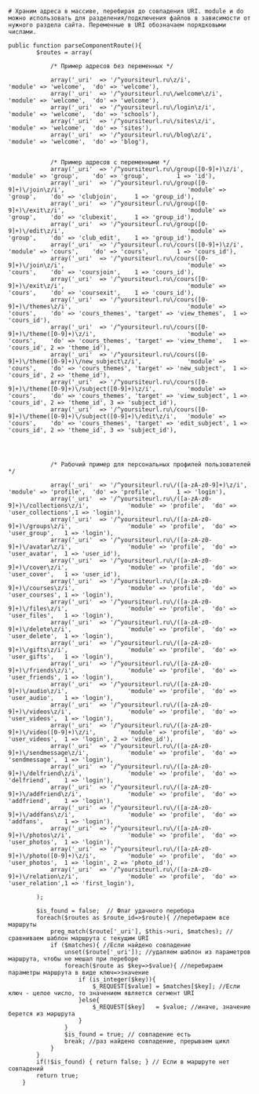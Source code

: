 		
    # Храним адреса в массиве, перебирая до совпадения URI. module и do можно использовать для разделения/подключения файлов в зависимости от нужного раздела сайта. Переменные в URI обозначаем порядковыми числами. 
    
    public function parseComponentRoute(){
			$routes = array(
			
				/* Пример адресов без переменных */
			
				array('_uri'  => '/^yoursiteurl.ru\z/i',															'module' => 'welcome',	'do' => 'welcome'),
				array('_uri'  => '/^yoursiteurl.ru\/welcome\z/i',											'module' => 'welcome',	'do' => 'welcome'),
				array('_uri'  => '/^yoursiteurl.ru\/login\z/i',													'module' => 'welcome',	'do' => 'schools'),
				array('_uri'  => '/^yoursiteurl.ru\/sites\z/i',													'module' => 'welcome',	'do' => 'sites'),
				array('_uri'  => '/^yoursiteurl.ru\/blog\z/i',													'module' => 'welcome',	'do' => 'blog'),
  

				/* Пример адресов с переменными */
				array('_uri'  => '/^yoursiteurl.ru\/group([0-9]+)\z/i',											'module' => 'group',	'do' => 'group',		1 => 'id'),
				array('_uri'  => '/^yoursiteurl.ru\/group([0-9]+)\/join\z/i',									'module' => 'group',	'do' => 'clubjoin',		1 => 'group_id'),
				array('_uri'  => '/^yoursiteurl.ru\/group([0-9]+)\/exit\z/i',									'module' => 'group',	'do' => 'clubexit',		1 => 'group_id'),
				array('_uri'  => '/^yoursiteurl.ru\/group([0-9]+)\/edit\z/i',									'module' => 'group',	'do' => 'club_edit',	1 => 'group_id'),
				array('_uri'  => '/^yoursiteurl.ru\/cours([0-9]+)\z/i',											'module' => 'cours', 	'do' => 'cours',		1 => 'cours_id'),
				array('_uri'  => '/^yoursiteurl.ru\/cours([0-9]+)\/join\z/i',									'module' => 'cours', 	'do' => 'coursjoin',	1 => 'cours_id'),
				array('_uri'  => '/^yoursiteurl.ru\/cours([0-9]+)\/exit\z/i',									'module' => 'cours', 	'do' => 'coursexit',	1 => 'cours_id'),
				array('_uri'  => '/^yoursiteurl.ru\/cours([0-9]+)\/themes\z/i',									'module' => 'cours', 	'do' => 'cours_themes',	'target' => 'view_themes',  1 => 'cours_id'),
				array('_uri'  => '/^yoursiteurl.ru\/cours([0-9]+)\/theme([0-9]+)\z/i',							'module' => 'cours', 	'do' => 'cours_themes',	'target' => 'view_theme',   1 => 'cours_id', 2 => 'theme_id'),
				array('_uri'  => '/^yoursiteurl.ru\/cours([0-9]+)\/theme([0-9]+)\/new_subject\z/i',				'module' => 'cours', 	'do' => 'cours_themes',	'target' => 'new_subject',  1 => 'cours_id', 2 => 'theme_id'),
				array('_uri'  => '/^yoursiteurl.ru\/cours([0-9]+)\/theme([0-9]+)\/subject([0-9]+)\z/i',			'module' => 'cours', 	'do' => 'cours_themes',	'target' => 'view_subject', 1 => 'cours_id', 2 => 'theme_id', 3 => 'subject_id'),
				array('_uri'  => '/^yoursiteurl.ru\/cours([0-9]+)\/theme([0-9]+)\/subject([0-9]+)\/edit\z/i',	'module' => 'cours', 	'do' => 'cours_themes',	'target' => 'edit_subject',	1 => 'cours_id', 2 => 'theme_id', 3 => 'subject_id'),

				
				
				
				/* Рабочий пример для персональных профилей пользователей */
				
				array('_uri'  => '/^yoursiteurl.ru\/([a-zA-z0-9]+)\z/i',						'module' => 'profile',	'do' => 'profile',		1 => 'login'),
				array('_uri'  => '/^yoursiteurl.ru\/([a-zA-z0-9]+)\/collections\z/i',			'module' => 'profile',	'do' => 'user_collections',1 => 'login'),
				array('_uri'  => '/^yoursiteurl.ru\/([a-zA-z0-9]+)\/groups\z/i',				'module' => 'profile',	'do' => 'user_group',	1 => 'login'),
				array('_uri'  => '/^yoursiteurl.ru\/([a-zA-z0-9]+)\/avatar\z/i',				'module' => 'profile', 	'do' => 'user_avatar',	1 => 'user_id'),
				array('_uri'  => '/^yoursiteurl.ru\/([a-zA-z0-9]+)\/cover\z/i',					'module' => 'profile', 	'do' => 'user_cover',	1 => 'user_id'),
				array('_uri'  => '/^yoursiteurl.ru\/([a-zA-z0-9]+)\/courses\z/i',				'module' => 'profile',	'do' => 'user_courses',	1 => 'login'),
				array('_uri'  => '/^yoursiteurl.ru\/([a-zA-z0-9]+)\/files\z/i',					'module' => 'profile',	'do' => 'user_files',	1 => 'login'),	
				array('_uri'  => '/^yoursiteurl.ru\/([a-zA-z0-9]+)\/delete\z/i',				'module' => 'profile',	'do' => 'user_delete',	1 => 'login'),
				array('_uri'  => '/^yoursiteurl.ru\/([a-zA-z0-9]+)\/gifts\z/i',					'module' => 'profile',	'do' => 'user_gifts',	1 => 'login'),
				array('_uri'  => '/^yoursiteurl.ru\/([a-zA-z0-9]+)\/friends\z/i',				'module' => 'profile',	'do' => 'user_friends',	1 => 'login'),
				array('_uri'  => '/^yoursiteurl.ru\/([a-zA-z0-9]+)\/audio\z/i',					'module' => 'profile',	'do' => 'user_audio',	1 => 'login'),
				array('_uri'  => '/^yoursiteurl.ru\/([a-zA-z0-9]+)\/videos\z/i',				'module' => 'profile',	'do' => 'user_videos',	1 => 'login'),
				array('_uri'  => '/^yoursiteurl.ru\/([a-zA-z0-9]+)\/video([0-9]+)\z/i',			'module' => 'profile',	'do' => 'user_videos',	1 => 'login', 2 => 'video_id'),
				array('_uri'  => '/^yoursiteurl.ru\/([a-zA-z0-9]+)\/sendmessage\z/i',			'module' => 'profile',	'do' => 'sendmessage',	1 => 'login'),
				array('_uri'  => '/^yoursiteurl.ru\/([a-zA-z0-9]+)\/delfriend\z/i',				'module' => 'profile',	'do' => 'delfriend',	1 => 'login'),
				array('_uri'  => '/^yoursiteurl.ru\/([a-zA-z0-9]+)\/addfriend\z/i',				'module' => 'profile',	'do' => 'addfriend',	1 => 'login'),
				array('_uri'  => '/^yoursiteurl.ru\/([a-zA-z0-9]+)\/addfans\z/i',				'module' => 'profile',	'do' => 'addfans',		1 => 'login'),
				array('_uri'  => '/^yoursiteurl.ru\/([a-zA-z0-9]+)\/photos\z/i',				'module' => 'profile',	'do' => 'user_photos',	1 => 'login'),
				array('_uri'  => '/^yoursiteurl.ru\/([a-zA-z0-9]+)\/photo([0-9]+)\z/i',			'module' => 'profile',	'do' => 'user_photos',	1 => 'login', 2 => 'photo_id'),
				array('_uri'  => '/^yoursiteurl.ru\/([a-zA-z0-9]+)\/relation\z/i',				'module' => 'profile',	'do' => 'user_relation',1 => 'first_login'),
				
			);

			$is_found = false; 	// Флаг удачного перебора
			foreach($routes as $route_id=>$route){ //перебираем все маршруты
				preg_match($route['_uri'], $this->uri, $matches); //сравниваем шаблон маршрута с текущим URI 
				if ($matches){ //Если найдено совпадение
					unset($route['_uri']); //удаляем шаблон из параметров маршрута, чтобы не мешал при переборе
					foreach($route as $key=>$value){ //перебираем параметры маршрута в виде ключ=>значение
						if (is_integer($key)){
							$_REQUEST[$value] = $matches[$key]; //Если ключ - целое число, то значением является сегмент URI
						}else{
							$_REQUEST[$key]   = $value; //иначе, значение берется из маршрута
						}
					}
					$is_found = true; // совпадение есть
					break; //раз найдено совпадение, прерываем цикл
				}
			}
			if(!$is_found) { return false; } // Если в маршруте нет совпадений
			return true;
		}
